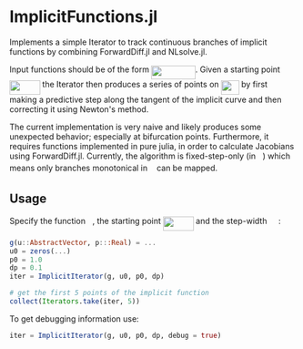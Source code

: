 # ImplicitFunctions.jl

Implements a simple Iterator to track continuous branches of implicit functions
by combining ForwardDiff.jl and NLsolve.jl.

Input functions should be of the form <img src="/tex/e363ebb8835aa265961720caf0517f78.svg?invert_in_darkmode&sanitize=true" align=middle width=77.43130889999999pt height=24.65753399999998pt/>. Given a starting
point <img src="/tex/a6ee443b8b9ffeb5de0c462c42d96036.svg?invert_in_darkmode&sanitize=true" align=middle width=53.61303089999999pt height=24.65753399999998pt/> the Iterator then produces a series of points on
<img src="/tex/f98a972dbd244305c46ceda2aac5c780.svg?invert_in_darkmode&sanitize=true" align=middle width=31.558228349999993pt height=24.65753399999998pt/> by first making a predictive step along the tangent of the
implicit curve and then correcting it using Newton's method.

The current implementation is very naive and likely produces some unexpected
behavior; especially at bifurcation points. Furthermore, it requires functions
implemented in pure julia, in order to calculate Jacobians using ForwardDiff.jl.
Currently, the algorithm is fixed-step-only (in <img src="/tex/2ec6e630f199f589a2402fdf3e0289d5.svg?invert_in_darkmode&sanitize=true" align=middle width=8.270567249999992pt height=14.15524440000002pt/>) which means only branches
monotonical in <img src="/tex/2ec6e630f199f589a2402fdf3e0289d5.svg?invert_in_darkmode&sanitize=true" align=middle width=8.270567249999992pt height=14.15524440000002pt/> can be mapped.

## Usage

Specify the function <img src="/tex/3cf4fbd05970446973fc3d9fa3fe3c41.svg?invert_in_darkmode&sanitize=true" align=middle width=8.430376349999989pt height=14.15524440000002pt/>, the starting point <img src="/tex/a6ee443b8b9ffeb5de0c462c42d96036.svg?invert_in_darkmode&sanitize=true" align=middle width=53.61303089999999pt height=24.65753399999998pt/> and the
step-width <img src="/tex/4803b03804422d02acec2246c34613f8.svg?invert_in_darkmode&sanitize=true" align=middle width=16.19863904999999pt height=22.831056599999986pt/>:

```julia
g(u::AbstractVector, p:::Real) = ...
u0 = zeros(...)
p0 = 1.0
dp = 0.1
iter = ImplicitIterator(g, u0, p0, dp)

# get the first 5 points of the implicit function
collect(Iterators.take(iter, 5))
```

To get debugging information use:

```julia
iter = ImplicitIterator(g, u0, p0, dp, debug = true)
```
